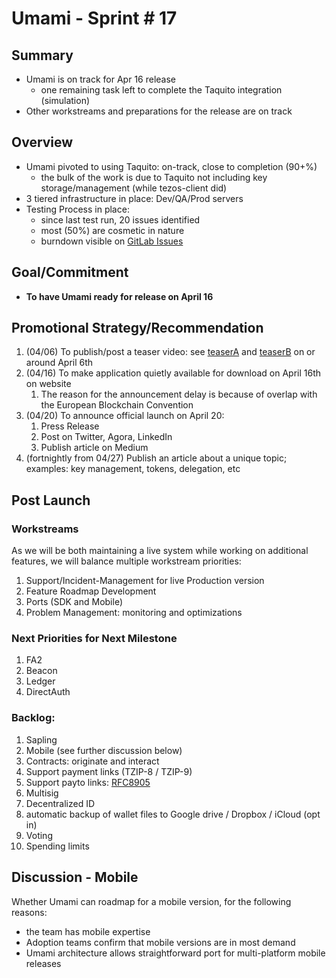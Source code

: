 # Umami - Sprint # 17

## Summary

 * Umami is on track for Apr 16 release
   * one remaining task left to complete the Taquito integration (simulation)
 * Other workstreams and preparations for the release are on track

## Overview

 * Umami pivoted to using Taquito: on-track, close to completion (90+%)
   * the bulk of the work is due to Taquito not including key storage/management (while tezos-client did)
 * 3 tiered infrastructure in place: Dev/QA/Prod servers
 * Testing Process in place:
   * since last test run, 20 issues identified
   * most (50%) are cosmetic in nature
   * burndown visible on [GitLab Issues](https://gitlab.com/nomadic-labs/umami-wallet/umami/-/milestones/16)

## Goal/Commitment

 * **To have Umami ready for release on April 16**

## Promotional Strategy/Recommendation

 1. (04/06) To publish/post a teaser video: see [teaserA](./20210402-teaserA.mp4) and [teaserB](./20210402-teaserB.mp4) on or around April 6th
 1. (04/16) To make application quietly available for download on April 16th on website
    1. The reason for the announcement delay is because of overlap with the European Blockchain Convention
 1. (04/20) To announce official launch on April 20:
    1. Press Release
    1. Post on Twitter, Agora, LinkedIn
    1. Publish article on Medium
 1. (fortnightly from 04/27) Publish an article about a unique topic; examples: key management, tokens, delegation, etc

## Post Launch

### Workstreams

As we will be both maintaining a live system while working on additional features, we will balance multiple workstream priorities:

 1. Support/Incident-Management for live Production version
 1. Feature Roadmap Development
 1. Ports (SDK and Mobile)
 1. Problem Management: monitoring and optimizations

### Next Priorities for Next Milestone

 1. FA2
 1. Beacon
 1. Ledger
 1. DirectAuth

### Backlog:

1. Sapling
1. Mobile (see further discussion below)
1. Contracts: originate and interact
1. Support payment links (TZIP-8 / TZIP-9)
1. Support payto links: [RFC8905](https://tools.ietf.org/html/rfc8905)
1. Multisig
1. Decentralized ID
1. automatic backup of wallet files to Google drive / Dropbox / iCloud (opt in)
1. Voting
1. Spending limits

## Discussion - Mobile

Whether Umami can roadmap for a mobile version, for the following reasons:

 * the team has mobile expertise
 * Adoption teams confirm that mobile versions are in most demand
 * Umami architecture allows straightforward port for multi-platform mobile releases

